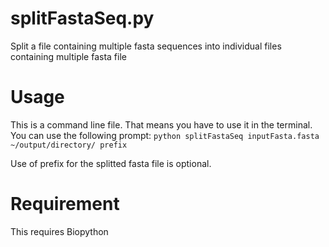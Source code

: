 # splitFastaSeq.py
Split a file containing multiple fasta sequences into individual files containing multiple fasta file

# Usage
This is a command line file. That means you have to use it in the terminal. You can use the following prompt:
`python splitFastaSeq inputFasta.fasta ~/output/directory/ prefix`

Use of prefix for the splitted fasta file is optional.

# Requirement
This requires Biopython
